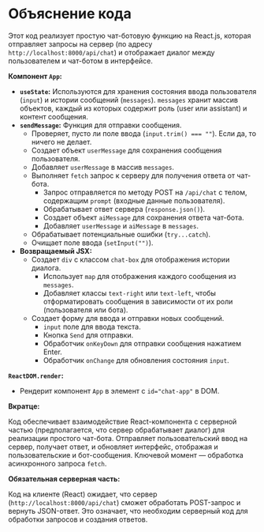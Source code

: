 # Объяснение кода

Этот код реализует простую чат-ботовую функцию на React.js, которая отправляет запросы на сервер (по адресу `http://localhost:8000/api/chat`) и отображает диалог между пользователем и чат-ботом в интерфейсе.

**Компонент `App`:**

* **`useState`:** Используются для хранения состояния ввода пользователя (`input`) и истории сообщений (`messages`).  `messages` хранит массив объектов, каждый из которых содержит роль (user или assistant) и контент сообщения.
* **`sendMessage`:**  Функция для отправки сообщения.
    * Проверяет, пусто ли поле ввода (`input.trim() === ""`). Если да, то ничего не делает.
    * Создает объект `userMessage` для сохранения сообщения пользователя.
    * Добавляет `userMessage` в массив `messages`.
    * Выполняет `fetch` запрос к серверу для получения ответа от чат-бота.
        * Запрос отправляется по методу POST на `/api/chat` с телом, содержащим `prompt` (входные данные пользователя).
        * Обрабатывает ответ сервера (`response.json()`).
        * Создает объект `aiMessage` для сохранения ответа чат-бота.
        * Добавляет `userMessage` и `aiMessage` в `messages`.
    * Обрабатывает потенциальные ошибки (`try...catch`).
    * Очищает поле ввода (`setInput("")`).
* **Возвращаемый JSX:**
    * Создает `div` с классом `chat-box` для отображения истории диалога.
        * Использует `map` для отображения каждого сообщения из `messages`.
        * Добавляет классы `text-right` или `text-left`, чтобы отформатировать сообщения в зависимости от их роли (пользователя или бота).
    * Создает форму для ввода и отправки новых сообщений.
        * `input` поле для ввода текста.
        * Кнопка `Send` для отправки.
        * Обработчик `onKeyDown` для отправки сообщения нажатием Enter.
        *  Обработчик `onChange` для обновления состояния `input`.

**`ReactDOM.render`:**

* Рендерит компонент `App` в элемент с `id="chat-app"` в DOM.

**Вкратце:**

Код обеспечивает взаимодействие React-компонента с серверной частью (предполагается, что сервер обрабатывает диалог) для реализации простого чат-бота.  Отправляет пользовательский ввод на сервер, получает ответ, и обновляет интерфейс, отображая и пользовательские и бот-сообщения.  Ключевой момент — обработка асинхронного запроса `fetch`.


**Обязательная серверная часть:**

Код на клиенте (React) ожидает, что сервер (`http://localhost:8000/api/chat`) сможет обработать POST-запрос и вернуть JSON-ответ.  Это означает, что необходим серверный код для обработки запросов и создания ответов.